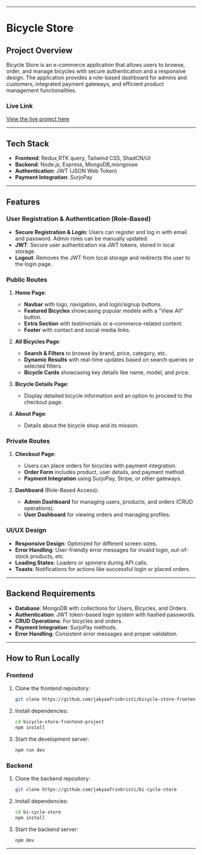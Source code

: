 

---

# Bicycle Store

## Project Overview

Bicycle Store is an e-commerce application that allows users to browse, order, and manage bicycles with secure authentication and a responsive design. The application provides a role-based dashboard for admins and customers, integrated payment gateways, and efficient product management functionalities.

### **Live Link**
[View the live project here](https://bicycle-store-frontend-project.vercel.app/)

---

## Tech Stack

- **Frontend**:  Redux,RTK query, Tailwind CSS, ShadCN/UI
- **Backend**: Node.js, Express, MongoDB,mongoose
- **Authentication**: JWT (JSON Web Token)
- **Payment Integration**: SurjoPay

---

## Features

### **User Registration & Authentication (Role-Based)**

- **Secure Registration & Login**: Users can register and log in with email and password. Admin roles can be manually updated.
- **JWT**: Secure user authentication via JWT tokens, stored in local storage.
- **Logout**: Removes the JWT from local storage and redirects the user to the login page.

### **Public Routes**

1. **Home Page**: 
   - **Navbar** with logo, navigation, and login/signup buttons.
   - **Featured Bicycles** showcasing popular models with a "View All" button.
   - **Extra Section** with testimonials or e-commerce-related content.
   - **Footer** with contact and social media links.
   
2. **All Bicycles Page**:
   - **Search & Filters** to browse by brand, price, category, etc.
   - **Dynamic Results** with real-time updates based on search queries or selected filters.
   - **Bicycle Cards** showcasing key details like name, model, and price.

3. **Bicycle Details Page**: 
   - Display detailed bicycle information and an option to proceed to the checkout page.

4. **About Page**: 
   - Details about the bicycle shop and its mission.

### **Private Routes**

1. **Checkout Page**:
   - Users can place orders for bicycles with payment integration.
   - **Order Form** includes product, user details, and payment method.
   - **Payment Integration** using SurjoPay, Stripe, or other gateways.

2. **Dashboard** (Role-Based Access):
   - **Admin Dashboard** for managing users, products, and orders (CRUD operations).
   - **User Dashboard** for viewing orders and managing profiles.

### **UI/UX Design**

- **Responsive Design**: Optimized for different screen sizes.
- **Error Handling**: User-friendly error messages for invalid login, out-of-stock products, etc.
- **Loading States**: Loaders or spinners during API calls.
- **Toasts**: Notifications for actions like successful login or placed orders.

---

## Backend Requirements

- **Database**: MongoDB with collections for Users, Bicycles, and Orders.
- **Authentication**: JWT token-based login system with hashed passwords.
- **CRUD Operations**: For bicycles and orders.
- **Payment Integration**: SurjoPay methods.
- **Error Handling**: Consistent error messages and proper validation.

---

## How to Run Locally
 
### **Frontend**

1. Clone the frontend repository:
   ```bash
   git clone https://github.com/jakyaafrinbristi/bicycle-store-frontend-project
   ```
2. Install dependencies:
   ```bash
   cd bicycle-store-frontend-project
   npm install
   ```
3. Start the development server:
   ```bash
   npm run dev
   ```

### **Backend**

1. Clone the backend repository:
   ```bash
   git clone https://github.com/jakyaafrinbristi/bi-cycle-store
   ```
2. Install dependencies:
   ```bash
   cd bi-cycle-store
   npm install
   ```
3. Start the backend server:
   ```bash
   npm dev
   ```

---
